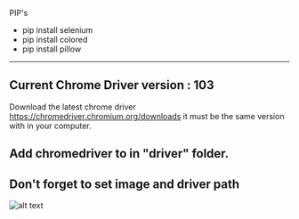 PIP's

- pip install selenium
- pip install colored
- pip install pillow
-----
Current Chrome Driver version : 103
-----
Download the latest chrome driver https://chromedriver.chromium.org/downloads
it must be the same version with in your computer.

Add chromedriver to in "driver" folder.
-----
Don't forget to set image and driver path
-----
![alt text](https://i.ibb.co/XVTKf3N/indir.png)
